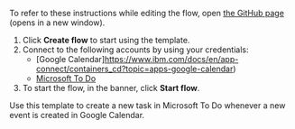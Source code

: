 To refer to these instructions while editing the flow, open [the GitHub page](https://github.com/ot4i/app-connect-templates/tree/master/resources/markdown/Create%20a%20task%20in%20Microsoft%20To%20Do%20when%20a%20new%20event%20is%20created%20in%20Google%20Calendar_instructions.md) (opens in a new window).

1. Click **Create flow** to start using the template.
2. Connect to the following accounts by using your credentials:
   - [Google Calendar]https://www.ibm.com/docs/en/app-connect/containers_cd?topic=apps-google-calendar) 
   - [Microsoft To Do](https://www.ibm.com/docs/en/app-connect/containers_cd?topic=apps-microsoft-to-do)
3. To start the flow, in the banner, click **Start flow**.

Use this template to create a new task in Microsoft To Do whenever a new event is created in Google Calendar.


